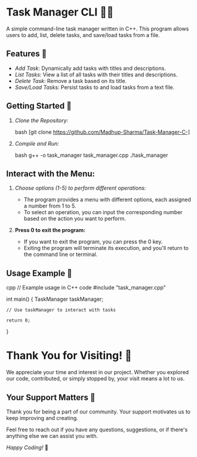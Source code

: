 # Task Manager CLI 👩‍💻

A simple command-line task manager written in C++. This program allows users to add, list, delete tasks, and save/load tasks from a file.

## Features 🚀

- *Add Task*: Dynamically add tasks with titles and descriptions.
- *List Tasks*: View a list of all tasks with their titles and descriptions.
- *Delete Task*: Remove a task based on its title.
- *Save/Load Tasks*: Persist tasks to and load tasks from a text file.

## Getting Started 🏁

1. *Clone the Repository:*

    bash
    [git clone https://github.com/Madhup-Sharma/Task-Manager-C-]
    

2. *Compile and Run:*

    bash
    g++ -o task_manager task_manager.cpp
    ./task_manager
    

## Interact with the Menu: 

1. *Choose options (1-5) to perform different operations:*
    - The program provides a menu with different options, each assigned a number from 1 to 5.
    - To select an operation, you can input the corresponding number based on the action you want to perform.

2. **Press 0 to exit the program:**
    - If you want to exit the program, you can press the 0 key.
    - Exiting the program will terminate its execution, and you'll return to the command line or terminal.



## Usage Example 🌟

cpp
// Example usage in C++ code
#include "task_manager.cpp"

int main() {
    TaskManager taskManager;

    // Use taskManager to interact with tasks

    return 0;
}


# Thank You for Visiting! 🌟

We appreciate your time and interest in our project. Whether you explored our code, contributed, or simply stopped by, your visit means a lot to us.

## Your Support Matters 💙

Thank you for being a part of our community. Your support motivates us to keep improving and creating.

Feel free to reach out if you have any questions, suggestions, or if there's anything else we can assist you with.

*Happy Coding!* 🚀

